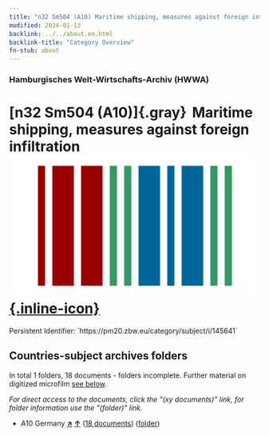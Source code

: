 ```yaml
---
title: "n32 Sm504 (A10) Maritime shipping, measures against foreign infiltration"
modified: 2024-01-13
backlink: ../../about.en.html
backlink-title: "Category Overview"
fn-stub: about
---
```


### Hamburgisches Welt-Wirtschafts-Archiv (HWWA)

# [n32 Sm504 (A10)]{.gray}&#8201; Maritime shipping, measures against foreign infiltration &#160; [![Wikidata](/images/Wikidata-logo.svg "Wikidata"){.inline-icon}](http://www.wikidata.org/entity/Q104711211)

<div class="hint">Persistent Identifier: `https://pm20.zbw.eu/category/subject/i/145641`</div>







## Countries-subject archives folders







In total 1 folders, 18 documents - folders incomplete. Further material on digitized microfilm [see below](#filmsections).

_For direct access to the documents, click the "(xy documents)" link, for folder information use the "(folder)" link._


- A10 Germany [**&nearr;**](../../../geo/i/126128/about.en.html "Germany (all folders)") [**&uarr;**](../../../geo/about.en.html#A10 "Country category system") (<a href="https://pm20.zbw.eu/iiifview/folder/sh/126128,145641" title="about: Germany : Maritime shipping, measures against foreign infiltration" target="_blank">18 documents</a>) ([folder](../../../../folder/sh/1261xx/126128/1456xx/145641/about.en.html))



<a id="filmsections" />













